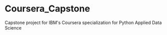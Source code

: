 # Coursera_Capstone
Capstone project for IBM's Coursera specialization for Python Applied Data Science
